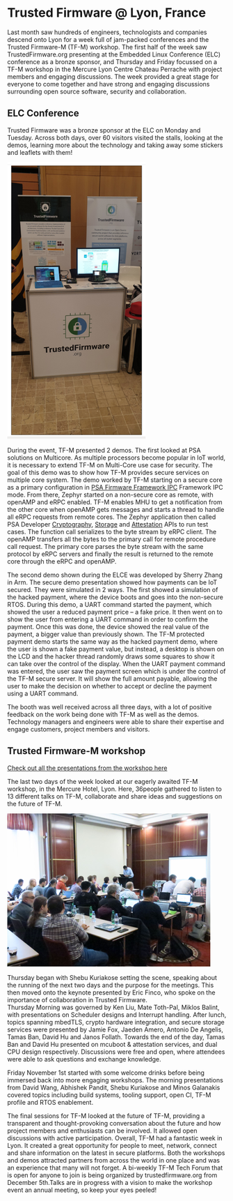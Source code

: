 # Trusted Firmware @ Lyon, France

Last month saw hundreds of engineers, technologists and companies descend onto Lyon for a week full of jam-packed conferences and the Trusted Firmware-M (TF-M) workshop. The first half of the week saw TrustedFirmware.org presenting at the Embedded Linux Conference (ELC) conference as a bronze sponsor, and Thursday and Friday focussed on a TF-M workshop in the Mercure Lyon Centre Chateau Perrache with project members and engaging discussions. The week provided a great stage for everyone to come together and have strong and engaging discussions surrounding open source software, security and collaboration.

## ELC Conference
Trusted Firmware was a bronze sponsor at the ELC on Monday and Tuesday. Across both days, over 60 visitors visited the stalls, looking at the demos, learning more about the technology and taking away some stickers and leaflets with them! 

![trusted_firmware_booth](/assets/images/blog/tf_booth_lyon.png)

During the event, TF-M presented 2 demos. The first looked at PSA solutions on Multicore.  As multiple processors become popular in IoT world, it is necessary to extend TF-M on Multi-Core use case for security. The goal of this demo was to show how TF-M provides secure services on multiple core system. The demo worked by TF-M starting on a secure core as a primary configuration in [PSA Firmware Framework IPC](https://developer.arm.com/-/media/Files/pdf/PlatformSecurityArchitecture/Architect/DEN0063-PSA_Firmware_Framework-1.0.0-2.pdf?revision=2d1429fa-4b5b-461a-a60e-4ef3d8f7f4b4&la=en&hash=BE8C59DBC98212591E1F935C2312D497011CD8C7)   Framework IPC mode. From there, Zephyr started on a non-secure core as remote, with openAMP and eRPC enabled. TF-M enables MHU to get a notification from the other core when openAMP gets messages and starts a thread to handle all eRPC requests from remote cores. The Zephyr application then called PSA Developer [Cryptography]( https://developer.arm.com/-/media/Files/pdf/PlatformSecurityArchitecture/Implement/IHI0086-PSA_Cryptography_API-1.0.0-beta.3-2.pdf?revision=1364a92e-4e1a-4619-a3a3-ca198b5b9e2e&la=en&hash=91A8A486D9CEFA1FCA9B715F9A12008EF05CB858), [Storage]( https://developer.arm.com/-/media/Files/pdf/PlatformSecurityArchitecture/Implement/IHI0087-PSA_Storage_API-1.0.0.pdf?revision=810a2412-bca0-46e1-a801-f48729a32e47&la=en&hash=6C88BDF8C74ACBAD0AED52CB4A6F6CF4117F3957) and [Attestation](https://developer.arm.com/-/media/Files/pdf/PlatformSecurityArchitecture/Implement/IHI0085-PSA_Attestation_API-1.0.0.pdf?revision=2becb0d1-b813-481b-ab00-88bf7ee5c53b&la=en&hash=F7E147E231010064424A0675BF96347131A6A5FC) APIs to run test cases. The function call serializes to the byte stream by eRPC client. The openAMP transfers all the bytes to the primary call for remote procedure call request. The primary core parses the byte stream with the same protocol by eRPC servers and finally the result is returned to the remote core through the eRPC and openAMP. 

The second demo shown during the ELCE was developed by Sherry Zhang in Arm. The secure demo presentation showed how payments can be IoT secured. They were simulated in 2 ways. The first showed a simulation of the hacked payment, where the device boots and goes into the non-secure RTOS.  During this demo, a UART command started the payment, which showed the user a reduced payment price – a fake price. It then went on to show the user from entering a UART command in order to confirm the payment. Once this was done, the device showed the real value of the payment, a bigger value than previously shown. The TF-M protected payment demo starts the same way as the hacked payment demo, where the user is shown a fake payment value, but instead, a desktop is shown on the LCD and the hacker thread randomly draws some squares to show it can take over the control of the display. When the UART payment command was entered, the user saw the payment screen which is under the control of the TF-M secure server. It will show the full amount payable, allowing the user to make the decision on whether to accept or decline the payment using a UART command. 

The booth was well received across all three days, with a lot of positive feedback on the work being done with TF-M as well as the demos. Technology managers and engineers were able to share their expertise and engage customers, project members and visitors.

## Trusted Firmware-M workshop
[Check out all the presentations from the workshop here](https://developer.trustedfirmware.org/w/tf_m/tf_demos_lyon/)


The last two days of the week looked at our eagerly awaited TF-M workshop, in the Mercure Hotel, Lyon. Here, 36people gathered to listen to 13 different talks on TF-M, collaborate and share ideas and suggestions on the future of TF-M. 

![Lyon_wkshop](assets/images/blog/Workshops_TF_Lyon.png)

 
Thursday began with Shebu Kuriakose setting the scene, speaking about the running of the next two days and the purpose for the meetings. This then moved onto the keynote presented by Eric Finco, who spoke on the importance of collaboration in Trusted Firmware.  
Thursday Morning was governed by Ken Liu, Mate Toth-Pal, Miklos Balint, with presentations on Scheduler designs and Interrupt handling. After lunch, topics spanning mbedTLS, crypto hardware integration, and secure storage services were presented by Jamie Fox, Jaeden Amero, Antonio De Angelis, Tamas Ban, David Hu and Janos Follath. Towards the end of the day, Tamas Ban and David Hu presented on mcuboot & attestation services, and dual CPU design respectively.  Discussions were free and open, where attendees were able to ask questions and exchange knowledge.

Friday November 1st started with some welcome drinks before being immersed back into more engaging workshops. The morning presentations from David Wang, Abhishek Pandit, Shebu Kuriakose and Minos Galanakis covered topics including build systems, tooling support, open CI, TF-M profile and RTOS enablement. 

The final sessions for TF-M looked at the future of TF-M, providing a transparent and thought-provoking conversation about the future and how project members and enthusiasts can be involved. It allowed open discussions with active participation.
Overall, TF-M had a fantastic week in Lyon. It created a great opportunity for people to meet, network, connect and share information on the latest in secure platforms.  Both the workshops and demos attracted partners from across the world in one place and was an experience that many will not forget. A bi-weekly TF-M Tech Forum that is open for anyone to join is being organized by trustedfirmware.org from December 5th.Talks are in progress with a vision to make the workshop event an annual meeting, so keep your eyes peeled! 




